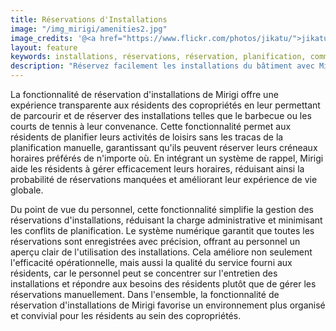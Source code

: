 ```yaml
---
title: Réservations d'Installations
image: "/img_mirigi/amenities2.jpg"
image_credits: '@<a href="https://www.flickr.com/photos/jikatu/">jikatu</a>'
layout: feature
keywords: installations, réservations, réservation, planification, commodité, expérience résident
description: "Réservez facilement les installations du bâtiment avec Mirigi."
---
```

La fonctionnalité de réservation d'installations de Mirigi offre une expérience transparente aux résidents des copropriétés en leur permettant de parcourir et de réserver des installations telles que le barbecue ou les courts de tennis à leur convenance. Cette fonctionnalité permet aux résidents de planifier leurs activités de loisirs sans les tracas de la planification manuelle, garantissant qu'ils peuvent réserver leurs créneaux horaires préférés de n'importe où. En intégrant un système de rappel, Mirigi aide les résidents à gérer efficacement leurs horaires, réduisant ainsi la probabilité de réservations manquées et améliorant leur expérience de vie globale.

Du point de vue du personnel, cette fonctionnalité simplifie la gestion des réservations d'installations, réduisant la charge administrative et minimisant les conflits de planification. Le système numérique garantit que toutes les réservations sont enregistrées avec précision, offrant au personnel un aperçu clair de l'utilisation des installations. Cela améliore non seulement l'efficacité opérationnelle, mais aussi la qualité du service fourni aux résidents, car le personnel peut se concentrer sur l'entretien des installations et répondre aux besoins des résidents plutôt que de gérer les réservations manuellement. Dans l'ensemble, la fonctionnalité de réservation d'installations de Mirigi favorise un environnement plus organisé et convivial pour les résidents au sein des copropriétés. 

